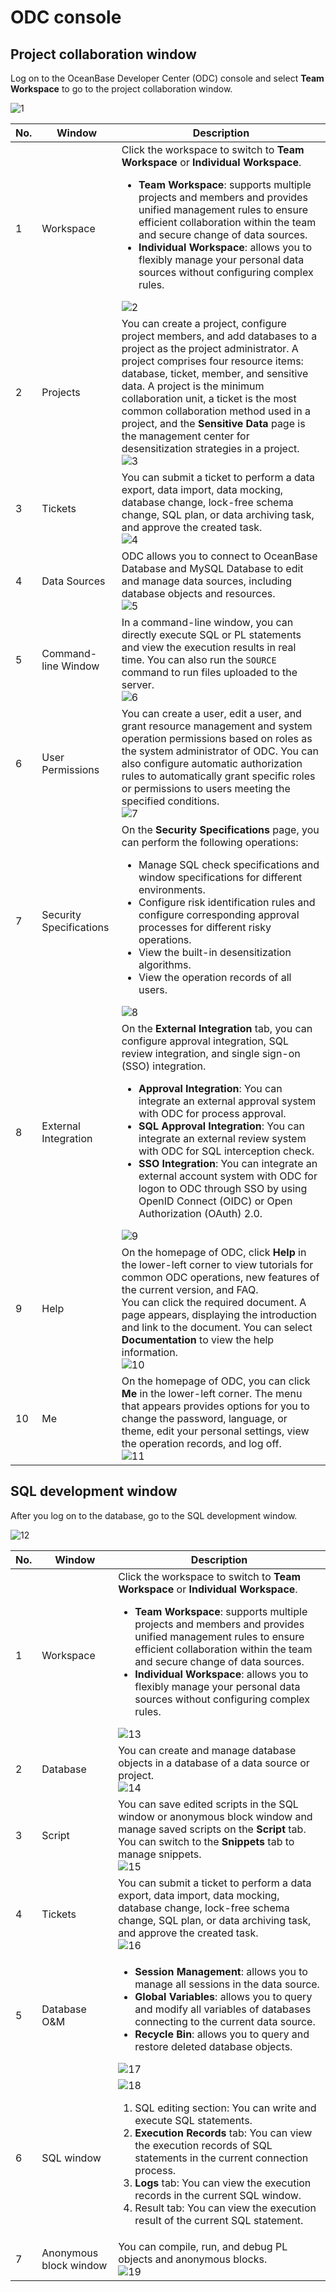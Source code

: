# ODC console

## Project collaboration window

Log on to the OceanBase Developer Center (ODC) console and select **Team Workspace** to go to the project collaboration window.

![1](https://obbusiness-private.oss-cn-shanghai.aliyuncs.com/doc/img/odc/422/200.odc-overview/600.odc-console/1EN.png)

| No. | Window | Description |
| ------ | ------ | ------ |
| 1 | Workspace | Click the workspace to switch to **Team Workspace** or **Individual Workspace**. <ul><li> **Team Workspace**: supports multiple projects and members and provides unified management rules to ensure efficient collaboration within the team and secure change of data sources. </li><li> **Individual Workspace**: allows you to flexibly manage your personal data sources without configuring complex rules. </li></ul>![2](https://obbusiness-private.oss-cn-shanghai.aliyuncs.com/doc/img/odc/420/200.overview/600.odc-console/workspace-en.png) |
| 2 | Projects | You can create a project, configure project members, and add databases to a project as the project administrator. A project comprises four resource items: database, ticket, member, and sensitive data. A project is the minimum collaboration unit, a ticket is the most common collaboration method used in a project, and the **Sensitive Data** page is the management center for desensitization strategies in a project. <br>![3](https://obbusiness-private.oss-cn-shanghai.aliyuncs.com/doc/img/odc/420/200.overview/600.odc-console/project-en.png) |
| 3 | Tickets | You can submit a ticket to perform a data export, data import, data mocking, database change, lock-free schema change, SQL plan, or data archiving task, and approve the created task. <br>![4](https://obbusiness-private.oss-cn-shanghai.aliyuncs.com/doc/img/odc/420/200.overview/600.odc-console/ticket-en.png) |
| 4 | Data Sources | ODC allows you to connect to OceanBase Database and MySQL Database to edit and manage data sources, including database objects and resources. <br>![5](https://obbusiness-private.oss-cn-shanghai.aliyuncs.com/doc/img/odc/420/200.overview/600.odc-console/datasource-en.png) |
| 5 | Command-line Window | In a command-line window, you can directly execute SQL or PL statements and view the execution results in real time. You can also run the `SOURCE` command to run files uploaded to the server. <br>![6](https://obbusiness-private.oss-cn-shanghai.aliyuncs.com/doc/img/odc/420/200.overview/600.odc-console/cli-en.png) |
| 6 | User Permissions | You can create a user, edit a user, and grant resource management and system operation permissions based on roles as the system administrator of ODC. You can also configure automatic authorization rules to automatically grant specific roles or permissions to users meeting the specified conditions. <br>![7](https://obbusiness-private.oss-cn-shanghai.aliyuncs.com/doc/img/odc/420/200.overview/600.odc-console/permission-en.png) |
| 7 | Security Specifications | On the **Security Specifications** page, you can perform the following operations:<ul><li>Manage SQL check specifications and window specifications for different environments. </li><li>Configure risk identification rules and configure corresponding approval processes for different risky operations. </li><li>View the built-in desensitization algorithms. </li><li>View the operation records of all users. </li></ul>![8](https://obbusiness-private.oss-cn-shanghai.aliyuncs.com/doc/img/odc/420/200.overview/600.odc-console/security-en.png) |
| 8 | External Integration | On the **External Integration** tab, you can configure approval integration, SQL review integration, and single sign-on (SSO) integration. <ul><li>**Approval Integration**: You can integrate an external approval system with ODC for process approval. </li><li>**SQL Approval Integration**: You can integrate an external review system with ODC for SQL interception check. </li><li>**SSO Integration**: You can integrate an external account system with ODC for logon to ODC through SSO by using OpenID Connect (OIDC) or Open Authorization (OAuth) 2.0. </li></ul>![9](https://obbusiness-private.oss-cn-shanghai.aliyuncs.com/doc/img/odc/420/200.overview/600.odc-console/integration-en.png) |
| 9 | Help | On the homepage of ODC, click **Help** in the lower-left corner to view tutorials for common ODC operations, new features of the current version, and FAQ. <br>You can click the required document. A page appears, displaying the introduction and link to the document. You can select **Documentation** to view the help information. <br>![10](https://obbusiness-private.oss-cn-shanghai.aliyuncs.com/doc/img/odc/420/200.overview/600.odc-console/help-en.png) |
| 10 | Me | On the homepage of ODC, you can click **Me** in the lower-left corner. The menu that appears provides options for you to change the password, language, or theme, edit your personal settings, view the operation records, and log off. <br>![11](https://obbusiness-private.oss-cn-shanghai.aliyuncs.com/doc/img/odc/420/200.overview/600.odc-console/me-en.png) |

## SQL development window

After you log on to the database, go to the SQL development window.

![12](https://obbusiness-private.oss-cn-shanghai.aliyuncs.com/doc/img/odc/422/200.odc-overview/600.odc-console/12EN.png)

| No. | Window | Description |
| ------ | ------ | ------ |
| 1 | Workspace | Click the workspace to switch to **Team Workspace** or **Individual Workspace**. <ul><li> **Team Workspace**: supports multiple projects and members and provides unified management rules to ensure efficient collaboration within the team and secure change of data sources. </li><li> **Individual Workspace**: allows you to flexibly manage your personal data sources without configuring complex rules. </li></ul>![13](https://obbusiness-private.oss-cn-shanghai.aliyuncs.com/doc/img/odc/420/200.overview/600.odc-console/workspace-2-en.png) |
| 2 | Database | You can create and manage database objects in a database of a data source or project. <br>![14](https://obbusiness-private.oss-cn-shanghai.aliyuncs.com/doc/img/odc/422/200.odc-overview/600.odc-console/14EN.png) |
| 3 | Script | You can save edited scripts in the SQL window or anonymous block window and manage saved scripts on the **Script** tab. You can switch to the **Snippets** tab to manage snippets. <br>![15](https://obbusiness-private.oss-cn-shanghai.aliyuncs.com/doc/img/odc/420/200.overview/600.odc-console/script-en.png) |
| 4 | Tickets | You can submit a ticket to perform a data export, data import, data mocking, database change, lock-free schema change, SQL plan, or data archiving task, and approve the created task. <br>![16](https://obbusiness-private.oss-cn-shanghai.aliyuncs.com/doc/img/odc/420/200.overview/600.odc-console/ticket-2-en.png) |
| 5 | Database O&M | <ul><li> **Session Management**: allows you to manage all sessions in the data source. </li><li> **Global Variables**: allows you to query and modify all variables of databases connecting to the current data source. </li><li> **Recycle Bin**: allows you to query and restore deleted database objects. </li></ul>![17](https://obbusiness-private.oss-cn-shanghai.aliyuncs.com/doc/img/odc/420/200.overview/600.odc-console/management-en.png) |
| 6 | SQL window | ![18](https://obbusiness-private.oss-cn-shanghai.aliyuncs.com/doc/img/odc/420/200.overview/600.odc-console/18EN.png)<ol><li>SQL editing section: You can write and execute SQL statements. </li><li>**Execution Records** tab: You can view the execution records of SQL statements in the current connection process. </li><li>**Logs** tab: You can view the execution records in the current SQL window. </li><li>Result tab: You can view the execution result of the current SQL statement. </li></ul> |
| 7 | Anonymous block window | You can compile, run, and debug PL objects and anonymous blocks. <br>![19](https://obbusiness-private.oss-cn-shanghai.aliyuncs.com/doc/img/odc/422/200.odc-overview/600.odc-console/19EN.png) |